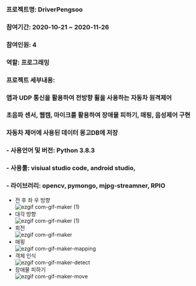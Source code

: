 ### 프로젝트명: DriverPengsoo
### 참여기간: 2020-10-21 ~ 2020-11-26
### 참여인원: 4
### 역할: 프로그래밍
### 프로젝트 세부내용: 
###          앱과 UDP 통신을 활용하여 전방향 휠을 사용하는 자동차 원격제어
###          초음파 센서, 웹캠, 마이크를 활용하여 장애물 피하기, 매핑, 음성제어 구현
###          자동차 제어에 사용된 데이터 몽고DB에 저장
### - 사용언어 및 버전: Python 3.8.3
### - 사용툴: visiual studio code, android studio, 
### - 라이브러리: opencv, pymongo, mjpg-streamner, RPIO

 - 전 후 좌 우 방향   
![ezgif com-gif-maker (1)](https://user-images.githubusercontent.com/73815944/106848726-db2aca00-66f4-11eb-938e-7a0a59c81e7c.gif)   
 - 대각 방향   
![ezgif com-gif-maker (1)](https://user-images.githubusercontent.com/73815944/106849158-8cc9fb00-66f5-11eb-8f1c-ea61e527b9f2.gif)   
 - 회전   
![ezgif com-gif-maker](https://user-images.githubusercontent.com/73815944/106849594-4de87500-66f6-11eb-996b-4efd4ccb269c.gif)   
 - 매핑   
![ezgif com-gif-maker-mapping](https://user-images.githubusercontent.com/73815944/106855032-a3754f80-66ff-11eb-97e5-473442d8533a.gif)   
 - 객체 인식    
![ezgif com-gif-maker-detect](https://user-images.githubusercontent.com/73815944/106855035-a40de600-66ff-11eb-8e59-7f8da6720928.gif)   
 - 장애물 피하기   
![ezgif com-gif-maker-move](https://user-images.githubusercontent.com/73815944/106855024-a112f580-66ff-11eb-898c-0df743c9ca4d.gif)   
